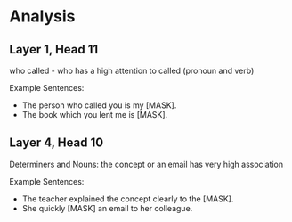 # Analysis

## Layer 1, Head 11

who called - who has a high attention to called (pronoun and verb) 

Example Sentences:
- The person who called you is my [MASK].
- The book which you lent me is [MASK].

## Layer 4, Head 10

Determiners and Nouns: the concept or an email has very high association

Example Sentences:
- The teacher explained the concept clearly to the [MASK].
- She quickly [MASK] an email to her colleague.

